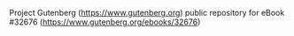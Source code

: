 Project Gutenberg (https://www.gutenberg.org) public repository for eBook #32676 (https://www.gutenberg.org/ebooks/32676)
